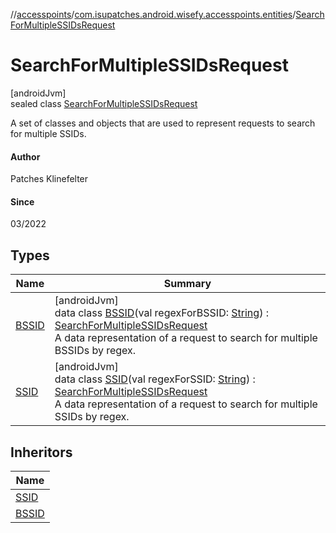 //[accesspoints](../../../index.md)/[com.isupatches.android.wisefy.accesspoints.entities](../index.md)/[SearchForMultipleSSIDsRequest](index.md)

# SearchForMultipleSSIDsRequest

[androidJvm]\
sealed class [SearchForMultipleSSIDsRequest](index.md)

A set of classes and objects that are used to represent requests to search for multiple SSIDs.

#### Author

Patches Klinefelter

#### Since

03/2022

## Types

| Name | Summary |
|---|---|
| [BSSID](-b-s-s-i-d/index.md) | [androidJvm]<br>data class [BSSID](-b-s-s-i-d/index.md)(val regexForBSSID: [String](https://kotlinlang.org/api/latest/jvm/stdlib/kotlin/-string/index.html)) : [SearchForMultipleSSIDsRequest](index.md)<br>A data representation of a request to search for multiple BSSIDs by regex. |
| [SSID](-s-s-i-d/index.md) | [androidJvm]<br>data class [SSID](-s-s-i-d/index.md)(val regexForSSID: [String](https://kotlinlang.org/api/latest/jvm/stdlib/kotlin/-string/index.html)) : [SearchForMultipleSSIDsRequest](index.md)<br>A data representation of a request to search for multiple SSIDs by regex. |

## Inheritors

| Name |
|---|
| [SSID](-s-s-i-d/index.md) |
| [BSSID](-b-s-s-i-d/index.md) |
